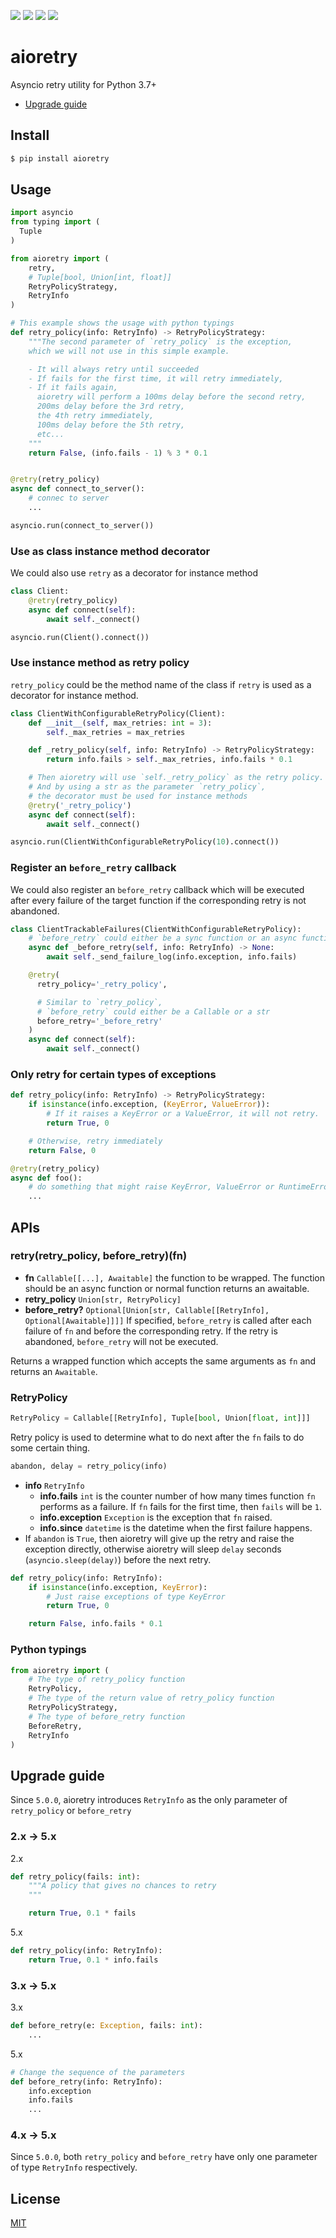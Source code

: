 [![](https://travis-ci.org/kaelzhang/python-aioretry.svg?branch=master)](https://travis-ci.org/kaelzhang/python-aioretry)
[![](https://codecov.io/gh/kaelzhang/python-aioretry/branch/master/graph/badge.svg)](https://codecov.io/gh/kaelzhang/python-aioretry)
[![](https://img.shields.io/pypi/v/aioretry.svg)](https://pypi.org/project/aioretry/)
[![](https://img.shields.io/pypi/l/aioretry.svg)](https://github.com/kaelzhang/python-aioretry)

# aioretry

Asyncio retry utility for Python 3.7+

- [Upgrade guide](#upgrade-guide)

## Install

```sh
$ pip install aioretry
```

## Usage

```py
import asyncio
from typing import (
  Tuple
)

from aioretry import (
    retry,
    # Tuple[bool, Union[int, float]]
    RetryPolicyStrategy,
    RetryInfo
)

# This example shows the usage with python typings
def retry_policy(info: RetryInfo) -> RetryPolicyStrategy:
    """The second parameter of `retry_policy` is the exception,
    which we will not use in this simple example.

    - It will always retry until succeeded
    - If fails for the first time, it will retry immediately,
    - If it fails again,
      aioretry will perform a 100ms delay before the second retry,
      200ms delay before the 3rd retry,
      the 4th retry immediately,
      100ms delay before the 5th retry,
      etc...
    """
    return False, (info.fails - 1) % 3 * 0.1


@retry(retry_policy)
async def connect_to_server():
    # connec to server
    ...

asyncio.run(connect_to_server())
```

### Use as class instance method decorator

We could also use `retry` as a decorator for instance method

```py
class Client:
    @retry(retry_policy)
    async def connect(self):
        await self._connect()

asyncio.run(Client().connect())
```

### Use instance method as retry policy

`retry_policy` could be the method name of the class if `retry` is used as a decorator for instance method.

```py
class ClientWithConfigurableRetryPolicy(Client):
    def __init__(self, max_retries: int = 3):
        self._max_retries = max_retries

    def _retry_policy(self, info: RetryInfo) -> RetryPolicyStrategy:
        return info.fails > self._max_retries, info.fails * 0.1

    # Then aioretry will use `self._retry_policy` as the retry policy.
    # And by using a str as the parameter `retry_policy`,
    # the decorator must be used for instance methods
    @retry('_retry_policy')
    async def connect(self):
        await self._connect()

asyncio.run(ClientWithConfigurableRetryPolicy(10).connect())
```

### Register an `before_retry` callback

We could also register an `before_retry` callback which will be executed after every failure of the target function if the corresponding retry is not abandoned.

```py
class ClientTrackableFailures(ClientWithConfigurableRetryPolicy):
    # `before_retry` could either be a sync function or an async function
    async def _before_retry(self, info: RetryInfo) -> None:
        await self._send_failure_log(info.exception, info.fails)

    @retry(
      retry_policy='_retry_policy',

      # Similar to `retry_policy`,
      # `before_retry` could either be a Callable or a str
      before_retry='_before_retry'
    )
    async def connect(self):
        await self._connect()
```

### Only retry for certain types of exceptions

```py
def retry_policy(info: RetryInfo) -> RetryPolicyStrategy:
    if isinstance(info.exception, (KeyError, ValueError)):
        # If it raises a KeyError or a ValueError, it will not retry.
        return True, 0

    # Otherwise, retry immediately
    return False, 0

@retry(retry_policy)
async def foo():
    # do something that might raise KeyError, ValueError or RuntimeError
    ...
```

## APIs

### retry(retry_policy, before_retry)(fn)

- **fn** `Callable[[...], Awaitable]` the function to be wrapped. The function should be an async function or normal function returns an awaitable.
- **retry_policy** `Union[str, RetryPolicy]`
- **before_retry?** `Optional[Union[str, Callable[[RetryInfo], Optional[Awaitable]]]]` If specified, `before_retry` is called after each failure of `fn` and before the corresponding retry. If the retry is abandoned, `before_retry` will not be executed.

Returns a wrapped function which accepts the same arguments as `fn` and returns an `Awaitable`.

### RetryPolicy

```py
RetryPolicy = Callable[[RetryInfo], Tuple[bool, Union[float, int]]]
```

Retry policy is used to determine what to do next after the `fn` fails to do some certain thing.

```py
abandon, delay = retry_policy(info)
```

- **info** `RetryInfo`
  - **info.fails** `int` is the counter number of how many times function `fn` performs as a failure. If `fn` fails for the first time, then `fails` will be `1`.
  - **info.exception** `Exception` is the exception that `fn` raised.
  - **info.since** `datetime` is the datetime when the first failure happens.
- If `abandon` is `True`, then aioretry will give up the retry and raise the exception directly, otherwise aioretry will sleep `delay` seconds (`asyncio.sleep(delay)`) before the next retry.

```py
def retry_policy(info: RetryInfo):
    if isinstance(info.exception, KeyError):
        # Just raise exceptions of type KeyError
        return True, 0

    return False, info.fails * 0.1
```

### Python typings

```py
from aioretry import (
    # The type of retry_policy function
    RetryPolicy,
    # The type of the return value of retry_policy function
    RetryPolicyStrategy,
    # The type of before_retry function
    BeforeRetry,
    RetryInfo
)
```

## Upgrade guide

Since `5.0.0`, aioretry introduces `RetryInfo` as the only parameter of `retry_policy` or `before_retry`

### 2.x -> 5.x

2.x

```py
def retry_policy(fails: int):
    """A policy that gives no chances to retry
    """

    return True, 0.1 * fails
```

5.x

```py
def retry_policy(info: RetryInfo):
    return True, 0.1 * info.fails
```

### 3.x -> 5.x

3.x

```py
def before_retry(e: Exception, fails: int):
    ...
```

5.x

```py
# Change the sequence of the parameters
def before_retry(info: RetryInfo):
    info.exception
    info.fails
    ...
```

### 4.x -> 5.x

Since `5.0.0`, both `retry_policy` and `before_retry` have only one parameter of type `RetryInfo` respectively.

## License

[MIT](LICENSE)
